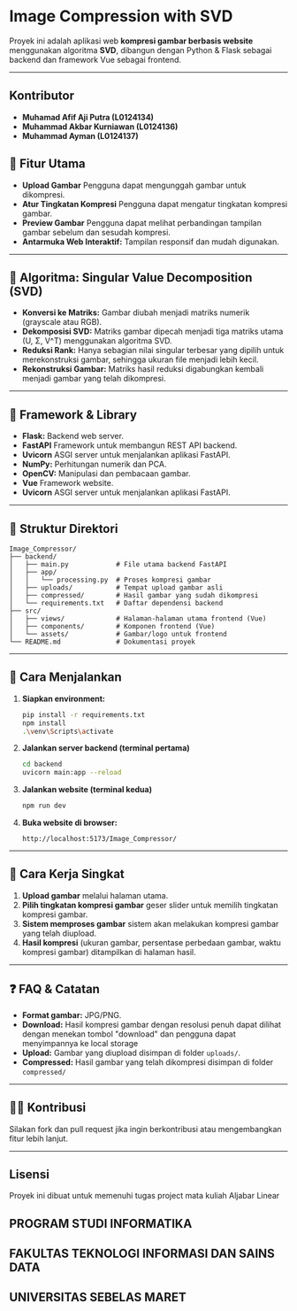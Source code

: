 # Image Compression with SVD

Proyek ini adalah aplikasi web **kompresi gambar  berbasis  website** menggunakan algoritma **SVD**, dibangun dengan Python & Flask sebagai backend  dan  framework Vue sebagai frontend.

---

## Kontributor
- **Muhamad Afif Aji Putra (L0124134)**
- **Muhammad Akbar Kurniawan (L0124136)**
- **Muhammad Ayman (L0124137)**

## 🚀 Fitur Utama

- **Upload Gambar** Pengguna dapat mengunggah gambar untuk dikompresi.
- **Atur Tingkatan Kompresi** Pengguna dapat mengatur tingkatan kompresi gambar.
- **Preview Gambar** Pengguna dapat melihat perbandingan tampilan gambar sebelum dan sesudah kompresi.
- **Antarmuka Web Interaktif:** Tampilan responsif dan mudah digunakan.

---

## 🧠 Algoritma: Singular Value Decomposition (SVD)

- **Konversi ke Matriks:** Gambar diubah menjadi matriks numerik (grayscale atau RGB).
- **Dekomposisi SVD:** Matriks gambar dipecah menjadi tiga matriks utama (U, Σ, V^T) menggunakan algoritma SVD.
- **Reduksi Rank:** Hanya sebagian nilai singular terbesar yang dipilih untuk merekonstruksi gambar, sehingga ukuran file menjadi lebih kecil.
- **Rekonstruksi Gambar:** Matriks hasil reduksi digabungkan kembali menjadi gambar yang telah dikompresi.

---

## 🧰 Framework & Library

- **Flask:** Backend web server.
- **FastAPI** Framework  untuk membangun REST API backend.
- **Uvicorn** ASGI server untuk menjalankan aplikasi FastAPI.
- **NumPy:** Perhitungan numerik dan PCA.
- **OpenCV:** Manipulasi dan pembacaan gambar.
- **Vue** Framework website.
- **Uvicorn** ASGI server untuk menjalankan aplikasi FastAPI.
---

## 📁 Struktur Direktori

```
Image_Compressor/
├── backend/
│   ├── main.py            # File utama backend FastAPI
│   ├── app/
│   │   └── processing.py  # Proses kompresi gambar
│   ├── uploads/           # Tempat upload gambar asli
│   ├── compressed/        # Hasil gambar yang sudah dikompresi
│   └── requirements.txt   # Daftar dependensi backend
├── src/
│   ├── views/             # Halaman-halaman utama frontend (Vue)
│   ├── components/        # Komponen frontend (Vue)
│   └── assets/            # Gambar/logo untuk frontend
└── README.md              # Dokumentasi proyek
```

---

## 🏃 Cara Menjalankan

1. **Siapkan environment:**
   ```bash
   pip install -r requirements.txt
   npm install
   .\venv\Scripts\activate
   ```

2. **Jalankan server backend (terminal pertama)**
   ```bash
   cd backend
   uvicorn main:app --reload
   ```

3. **Jalankan website (terminal kedua)**
   ```bash
   npm run dev
   ```

4. **Buka website di browser:**
   ```
   http://localhost:5173/Image_Compressor/
   ```

---

## 📸 Cara Kerja Singkat

1. **Upload gambar** melalui halaman utama.
2. **Pilih tingkatan kompresi gambar** geser slider untuk memilih tingkatan kompresi gambar.
3. **Sistem memproses gambar** sistem akan melakukan kompresi gambar yang telah diupload.
4. **Hasil kompresi** (ukuran gambar, persentase perbedaan gambar, waktu kompresi gambar) ditampilkan di halaman hasil.


---

## ❓ FAQ & Catatan

- **Format gambar:** JPG/PNG.
- **Download:** Hasil kompresi gambar dengan resolusi penuh dapat dilihat  dengan menekan tombol "download" dan pengguna dapat menyimpannya ke local storage
- **Upload:** Gambar yang diupload disimpan di folder `uploads/`.
- **Compressed:** Hasil gambar yang telah dikompresi disimpan di folder `compressed/`


---

## 👨‍💻 Kontribusi

Silakan fork dan pull request jika ingin berkontribusi atau mengembangkan fitur lebih lanjut.

---

## Lisensi

Proyek ini dibuat untuk memenuhi tugas project mata kuliah Aljabar Linear

## PROGRAM STUDI INFORMATIKA
## FAKULTAS TEKNOLOGI INFORMASI DAN SAINS DATA
## UNIVERSITAS SEBELAS MARET
